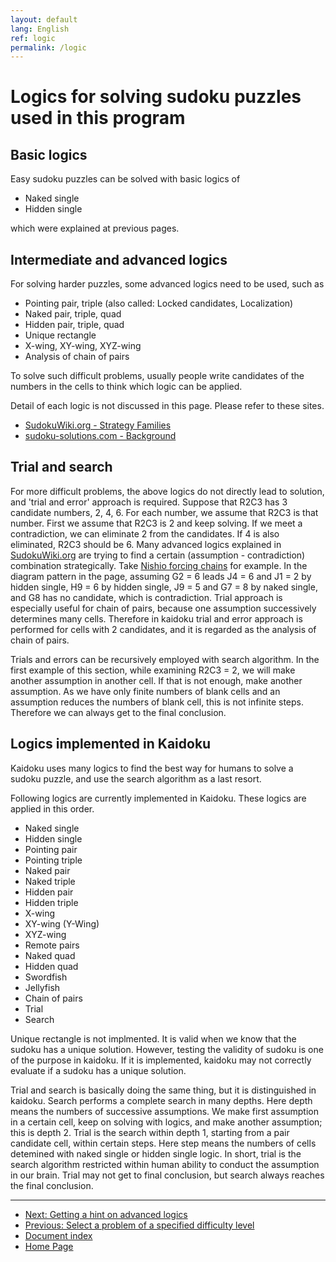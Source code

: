 ```yaml
---
layout: default
lang: English
ref: logic
permalink: /logic
---
```


# Logics for solving sudoku puzzles used in this program

## Basic logics

Easy sudoku puzzles can be solved with basic logics of

- Naked single
- Hidden single

which were explained at previous pages.

## Intermediate and advanced logics

For solving harder puzzles, some advanced logics need to be used, such as

- Pointing pair, triple (also called: Locked candidates, Localization)
- Naked pair, triple, quad
- Hidden pair, triple, quad
- Unique rectangle
- X-wing, XY-wing, XYZ-wing
- Analysis of chain of pairs

To solve such difficult problems, usually people write candidates of the numbers in the cells to think which logic can be applied.

Detail of each logic is not discussed in this page. Please refer to these sites.

- [SudokuWiki.org - Strategy Families](http://www.sudokuwiki.org/Strategy_Families)
- [sudoku-solutions.com - Background](https://www.sudoku-solutions.com/index.php?section=background)

## Trial and search

For more difficult problems, the above logics do not directly lead to solution, and 'trial and error' approach is required. Suppose that R2C3 has 3 candidate numbers, 2, 4, 6. For each number, we assume that R2C3 is that number. First we assume that R2C3 is 2 and keep solving. If we meet a contradiction, we can eliminate 2 from the candidates. If 4 is also eliminated, R2C3 should be 6. Many advanced logics explained in  [SudokuWiki.org](http://www.sudokuwiki.org/) are trying to find a certain (assumption - contradiction) combination strategically. Take [Nishio forcing chains](http://www.sudokuwiki.org/Nishio_Forcing_Chains) for example. In the diagram pattern in the page, assuming G2 = 6 leads J4 = 6 and J1 = 2 by hidden single, H9 = 6 by hidden single, J9 = 5 and G7 = 8 by naked single, and G8 has no candidate, which is contradiction. Trial approach is especially useful for chain of pairs, because one assumption successively determines many cells. Therefore in kaidoku trial and error approach is performed for cells with 2 candidates, and it is regarded as the analysis of chain of pairs.

Trials and errors can be recursively employed with search algorithm. In the first example of this section, while examining R2C3 = 2, we will make another assumption in another cell. If that is not enough, make another assumption. As we have only finite numbers of blank cells and an assumption reduces the numbers of blank cell, this is not infinite steps. Therefore we can always get to the final conclusion.

## Logics implemented in Kaidoku

Kaidoku uses many logics to find the best way for humans to solve a sudoku puzzle, and use the search algorithm as a last resort.

Following logics are currently implemented in Kaidoku. These logics are applied in this order.

- Naked single
- Hidden single
- Pointing pair
- Pointing triple
- Naked pair
- Naked triple
- Hidden pair
- Hidden triple
- X-wing
- XY-wing (Y-Wing)
- XYZ-wing
- Remote pairs
- Naked quad
- Hidden quad
- Swordfish
- Jellyfish
- Chain of pairs
- Trial
- Search

Unique rectangle is not implmented. It is valid when we know that the sudoku has a unique solution. However, testing the validity of sudoku is one of the purpose in kaidoku. If it is implemented, kaidoku may not correctly evaluate if a sudoku has a unique solution.

Trial and search is basically doing the same thing, but it is distinguished in kaidoku. Search performs a complete search in many depths. Here depth means the numbers of successive assumptions. We make first assumption in a certain cell, keep on solving with logics, and make another assumption; this is depth 2. Trial is the search within depth 1, starting from a pair candidate cell, within certain steps. Here step means the numbers of cells detemined with naked single or hidden single logic. In short, trial is the search algorithm restricted within human ability to conduct the assumption in our brain. Trial may not get to final conclusion, but search always reaches the final conclusion.

- - -

- [Next: Getting a hint on advanced logics](advancedhint)
- [Previous: Select a problem of a specified difficulty level](./level)
- [Document index](./#document)
- [Home Page](./)
